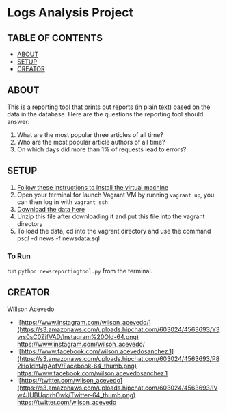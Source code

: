 # Logs Analysis Project

## TABLE OF CONTENTS
- [ABOUT](#about)
- [SETUP](#setup)
- [CREATOR](#creator)


## ABOUT

This is a reporting tool that prints out reports (in plain text) based on the data in the database.
Here are the questions the reporting tool should answer:
1. What are the most popular three articles of all time?
2. Who are the most popular article authors of all time?
3. On which days did more than 1% of requests lead to errors?


## SETUP

1. [Follow these instructions to install the virtual machine](https://classroom.udacity.com/nanodegrees/nd004/parts/8d3e23e1-9ab6-47eb-b4f3-d5dc7ef27bf0/modules/bc51d967-cb21-46f4-90ea-caf73439dc59/lessons/5475ecd6-cfdb-4418-85a2-f2583074c08d/concepts/14c72fe3-e3fe-4959-9c4b-467cf5b7c3a0)
2. Open your terminal for launch Vagrant VM by running `vagrant up`, you can then log in with `vagrant ssh`
3. [Download the data here](https://d17h27t6h515a5.cloudfront.net/topher/2016/August/57b5f748_newsdata/newsdata.zip)
4. Unzip this file after downloading it and put this file into the vagrant directory
5. To load the data, cd into the vagrant directory and use the command psql -d news -f newsdata.sql

### To Run

run `python newsreportingtool.py` from the terminal.


## CREATOR

Willson Acevedo
- ![https://www.instagram.com/wilson_acevedo/](https://s3.amazonaws.com/uploads.hipchat.com/603024/4563693/Y3vrs0sC0ZjfVAD/Instagram%20Old-64.png) https://www.instagram.com/wilson_acevedo/
- ![https://www.facebook.com/wilson.acevedosanchez.1](https://s3.amazonaws.com/uploads.hipchat.com/603024/4563693/P82Ho1dhtJgAofV/Facebook-64_thumb.png) https://www.facebook.com/wilson.acevedosanchez.1
- ![https://twitter.com/wilson_acevedo](https://s3.amazonaws.com/uploads.hipchat.com/603024/4563693/IVw4JUBUqdrhOwk/Twitter-64_thumb.png) https://twitter.com/wilson_acevedo

